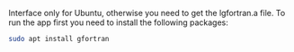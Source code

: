 Interface only for Ubuntu, otherwise you need to get the lgfortran.a file.
To run the app first you need to install the following packages: 
```bash
sudo apt install gfortran 
```
